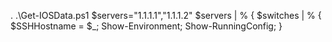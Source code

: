 . .\Get-IOSData.ps1
$servers="1.1.1.1","1.1.1.2"
$servers | % { $switches | % { $SSHHostname = $_; Show-Environment; Show-RunningConfig; }
